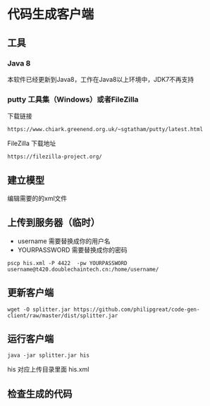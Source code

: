 # 代码生成客户端

## 工具

### Java 8 
本软件已经更新到Java8，工作在Java8以上环境中，JDK7不再支持

### putty 工具集（Windows）或者FileZilla

下载链接
```
https://www.chiark.greenend.org.uk/~sgtatham/putty/latest.html
```


FileZilla 下载地址

```
https://filezilla-project.org/
```


## 建立模型

编辑需要的的xml文件

## 上传到服务器（临时）

* username 需要替换成你的用户名
* YOURPASSWORD 需要替换成你的密码

```
pscp his.xml -P 4422  -pw YOURPASSWORD username@t420.doublechaintech.cn:/home/username/
```


## 更新客户端

```
wget -O splitter.jar https://github.com/philipgreat/code-gen-client/raw/master/dist/splitter.jar

```

## 运行客户端 

```
java -jar splitter.jar his
```
his 对应上传目录里面 his.xml

## 检查生成的代码





